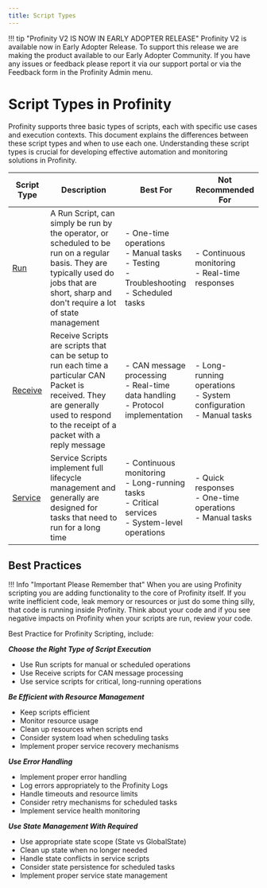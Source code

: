 ```yaml
---
title: Script Types
---
```


!!! tip "Profinity V2 IS NOW IN EARLY ADOPTER RELEASE"
    Profinity V2 is available now in Early Adopter Release.  To support this release we are making the product available to our Early Adopter Community.  If you have any issues or feedback please report it via our support portal or via the Feedback form in the Profinity Admin menu.

# Script Types in Profinity

Profinity supports three basic types of scripts, each with specific use cases and execution contexts. This document explains the differences between these script types and when to use each one. Understanding these script types is crucial for developing effective automation and monitoring solutions in Profinity.

| Script Type                                   | Description| Best For                                                                                            | Not Recommended For        |
|-----------------------------------------------|-|-----------------------------------------------------------------------------------------------------|----------------------------|
| [Run](./RunScripts.md)            | A Run Script, can simply be run by the operator, or scheduled to be run on a regular basis.  They are typically used do jobs that are short, sharp and don't require a lot of state management | - One-time operations<br>- Manual tasks<br>- Testing<br>- Troubleshooting<br>- Scheduled tasks      | - Continuous monitoring<br>- Real-time responses |
| [Receive](./ReceiveScripts.md)    | Receive Scripts are scripts that can be setup to run each time a particular CAN Packet is received.  They are generally used to respond to the receipt of a packet with a reply message | - CAN message processing<br>- Real-time data handling<br>- Protocol implementation                  | - Long-running operations<br>- System configuration<br>- Manual tasks |
| [Service](./ServiceScripts.md)    | Service Scripts implement full lifecycle management and generally are designed for tasks that need to run for a long time | - Continuous monitoring<br>- Long-running tasks<br>- Critical services<br>- System-level operations |  - Quick responses<br>- One-time operations<br>- Manual tasks |

## Best Practices

!!! Info "Important Please Remember that"
    When you are using Profinity scripting you are adding functionality to the core of Profinity itself.  If you write inefficient code, leak memory or resources or just do some thing silly, that code is running inside Profinity.  Think about your code and if you see negative impacts on Profinity when your scripts are run, review your code.

Best Practice for Profinity Scripting, include:

___Choose the Right Type of Script Execution___

- Use Run scripts for manual or scheduled operations
- Use Receive scripts for CAN message processing
- Use service scripts for critical, long-running operations

___Be Efficient with Resource Management___

- Keep scripts efficient
- Monitor resource usage
- Clean up resources when scripts end
- Consider system load when scheduling tasks
- Implement proper service recovery mechanisms

___Use Error Handling___

- Implement proper error handling
- Log errors appropriately to the Profinity Logs
- Handle timeouts and resource limits
- Consider retry mechanisms for scheduled tasks
- Implement service health monitoring

___Use State Management With Required___

- Use appropriate state scope (State vs GlobalState)
- Clean up state when no longer needed
- Handle state conflicts in service scripts
- Consider state persistence for scheduled tasks
- Implement proper service state management